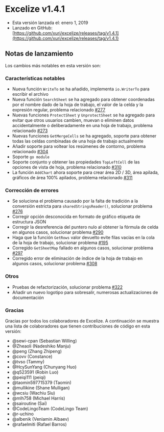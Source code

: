 # Excelize v1.4.1

* Esta versión lanzada el: enero 1, 2019
* Lanzado en GitHub: [https://github.com/xuri/excelize/releases/tag/v1.4.1](https://github.com/xuri/excelize/releases/tag/v1.4.1)

## Notas de lanzamiento

Los cambios más notables en esta versión son:

### Características notables

* Nueva función `WriteTo` se ha añadido, implementa `io.WriterTo` para escribir el archivo
* Nueva función `SearchSheet` se ha agregado para obtener coordenadas por el nombre dado de la hoja de trabajo, el valor de la celda y la expresión regular, problema relacionado [#277](https://github.com/xuri/excelize/issues/277)
* Nuevas funciones `ProtectSheet` y `UnprotectSheet` se ha agregado para evitar que otros usuarios cambien, muevan o eliminen datos accidentalmente o deliberadamente en una hoja de trabajo, problema relacionado [#273](https://github.com/xuri/excelize/issues/273)
* Nuevas funciones `GetMergeCells` se ha agregado, soporte para obtener todas las celdas combinadas de una hoja de trabajo actualmente
* Añadir soporte para voltear los resúmenes de contorno, problema relacionado [#304](https://github.com/xuri/excelize/issues/304)
* Soporte `go module`
* Soporte conjunto y obtener las propiedades `TopLeftCell` de las opciones de vista de hoja, problema relacionado [#310](https://github.com/xuri/excelize/issues/310)
* La función `AddChart` ahora soporte para crear área 2D / 3D, área apilada, gráficos de área 100% apilados, problema relacionado [#311](https://github.com/xuri/excelize/issues/311)

### Corrección de errores

* Se soluciona el problema causado por la falta de tradición a la conversión estricta para `sharedStringsReader()`, solucionar problema [#276](https://github.com/xuri/excelize/issues/276)
* Corregir opción desconocida en formato de gráfico etiqueta de estructura JSON
* Corregir la desreferencia del puntero nulo al obtener la fórmula de celda en algunos casos, solucionar problema [#290](https://github.com/xuri/excelize/issues/290)
* Haga que la función `GetRows` valor devuelto evite filas vacías en la cola de la hoja de trabajo, solucionar problema [#195](https://github.com/xuri/excelize/issues/195)
* Corregido `GetSheetMap` fallado en algunos casos, solucionar problema [#297](https://github.com/xuri/excelize/issues/297)
* Corregido error de eliminación de índice de la hoja de trabajo en algunos casos, solucionar problema [#308](https://github.com/xuri/excelize/issues/308)

### Otros

* Pruebas de refactorización, solucionar problema [#322](https://github.com/xuri/excelize/issues/322)
* Añadir un nuevo logotipo para sobresalir, numerosas actualizaciones de documentación

### Gracias

Gracias por todos los colaboradores de Excelize. A continuación se muestra una lista de colaboradores que tienen contribuciones de código en esta versión:

* @sewi-cpan (Sebastian Willing)
* @Zheaoli (Nadeshiko Manju)
* @peng (Zhang Zhipeng)
* @covv (Constance)
* @tvso (Tammy)
* @HcySunYang (Chunyang Huo)
* @q523591 (Robin Luo)
* @peiqi111 (peiqi)
* @taomin597715379 (Taomin)
* @mullikine (Shane Mulligan)
* @wcsiu (Wachiu Siu)
* @mlh758 (Michael Harris)
* @sairoutine (Sai)
* @CodeLingoTeam (CodeLingo Team)
* @r-uchino
* @albenik (Veniamin Albaev)
* @rafaelmiti (Rafael Barros)

